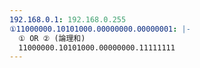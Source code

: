 ```yaml
---
192.168.0.1: 192.168.0.255
①11000000.10101000.00000000.00000001: |-
  ① OR ② (論理和)
  11000000.10101000.00000000.11111111
---
```

